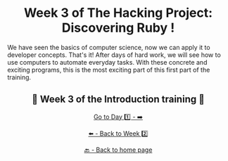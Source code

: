 <h1 align="center">Week 3 of The Hacking Project: Discovering Ruby !</h1>

We have seen the basics of computer science, now we can apply it to developer concepts.
That's it! After days of hard work, we will see how to use computers to automate everyday tasks. With these concrete and exciting programs, this is the most exciting part of this first part of the training.

<h2 align="center">🎉 Week 3 of the Introduction training 🎉</h2>

<div align="center">
  
  [Go to Day 1️⃣ - ➡️](https://github.com/BenjaminCharmes/THP_Introduction/tree/main/Week_2/Day_1)


</div>

<div align="center">
  
  [⬅️ - Back to Week 2️⃣](https://github.com/BenjaminCharmes/THP_Introduction/tree/main/Week_2)

</div>

<div align="center">

  [🔙 - Back to home page](https://github.com/BenjaminCharmes/THP_Introduction)

</div>
